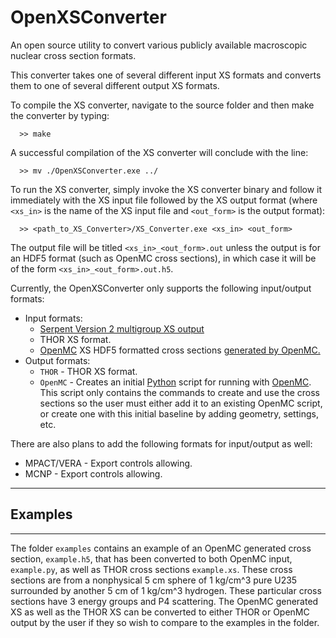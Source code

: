 # OpenXSConverter
An open source utility to convert various publicly available macroscopic nuclear cross section formats.

This converter takes one of several different input XS formats and converts them to one of several different output XS formats.

To compile the XS converter, navigate to the source folder and then make the converter by typing:
```
  >> make
```
A successful compilation of the XS converter will conclude with the line:
```
  >> mv ./OpenXSConverter.exe ../
```

To run the XS converter, simply invoke the XS converter binary and follow it immediately with the XS input file followed by the XS output format (where `<xs_in>` is the name of the XS input file and `<out_form>` is the output format):
```
  >> <path_to_XS_Converter>/XS_Converter.exe <xs_in> <out_form>
```
The output file will be titled `<xs_in>_<out_form>.out` unless the output is for an HDF5 format (such as OpenMC cross sections), in which case it will be of the form `<xs_in>_<out_form>.out.h5`.

Currently, the OpenXSConverter only supports the following input/output formats:
* Input formats:
  * [Serpent Version 2 multigroup XS output](https://serpent.vtt.fi/mediawiki/index.php/Description_of_output_files)
  * THOR XS format.
  * [OpenMC](https://docs.openmc.org/en/stable/) XS HDF5 formatted cross sections [generated by OpenMC.](https://nbviewer.org/github/openmc-dev/openmc-notebooks/blob/main/mgxs-part-i.ipynb)
* Output formats:
  * `THOR` - THOR XS format.
  * `OpenMC` - Creates an initial [Python](https://www.python.org/) script for running with [OpenMC](https://docs.openmc.org/en/stable/). This script only contains the commands to create and use the cross sections so the user must either add it to an existing OpenMC script, or create one with this initial baseline by adding geometry, settings, etc.

There are also plans to add the following formats for input/output as well:
* MPACT/VERA - Export controls allowing.
* MCNP - Export controls allowing.

---
## Examples
---

The folder `examples` contains an example of an OpenMC generated cross section, `example.h5`, that has been converted to both OpenMC input, `example.py`, as well as THOR cross sections `example.xs`.
These cross sections are from a nonphysical 5 cm sphere of 1 kg/cm^3 pure U235 surrounded by another 5 cm of 1 kg/cm^3 hydrogen.
These particular cross sections have 3 energy groups and P4 scattering.
The OpenMC generated XS as well as the THOR XS can be converted to either THOR or OpenMC output by the user if they so wish to compare to the examples in the folder.